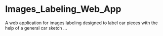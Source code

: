 # Images_Labeling_Web_App
A web application for images labeling designed to label car pieces with the help of a general car sketch ...
